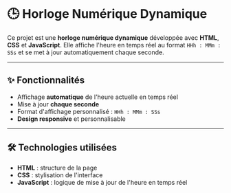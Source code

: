 # 🕒 Horloge Numérique Dynamique

Ce projet est une **horloge numérique dynamique** développée avec **HTML**, **CSS** et **JavaScript**. Elle affiche l'heure en temps réel au format `HHh : MMm : SSs` et se met à jour automatiquement chaque seconde.

---

## ✨ Fonctionnalités

* Affichage **automatique** de l'heure actuelle en temps réel
* Mise à jour **chaque seconde**
* Format d'affichage personnalisé : `HHh : MMm : SSs`
* **Design responsive** et personnalisable

---

## 🛠️ Technologies utilisées

* **HTML** : structure de la page
* **CSS** : stylisation de l'interface
* **JavaScript** : logique de mise à jour de l'heure en temps réel